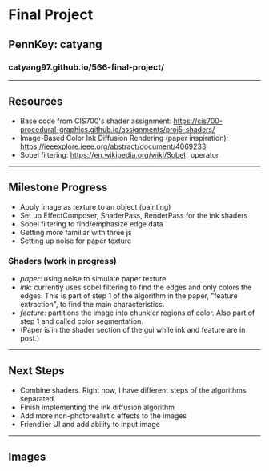 # Final Project
## PennKey: catyang
### catyang97.github.io/566-final-project/

---
## Resources
- Base code from CIS700's shader assignment: https://cis700-procedural-graphics.github.io/assignments/proj5-shaders/
- Image-Based Color Ink Diffusion Rendering (paper inspiration): https://ieeexplore.ieee.org/abstract/document/4069233
- Sobel filtering: https://en.wikipedia.org/wiki/Sobel_
operator

---
## Milestone Progress
- Apply image as texture to an object (painting)
- Set up EffectComposer, ShaderPass, RenderPass for the ink shaders
- Sobel filtering to find/emphasize edge data
- Getting more familiar with three js
- Setting up noise for paper texture

### Shaders (work in progress)
- *paper*: using noise to simulate paper texture
- *ink*: currently uses sobel filtering to find the edges and only colors the edges. This is part of step 1 of the algorithm in the paper, "feature extraction", to find the main characteristics.
- *feature*: partitions the image into chunkier regions of color. Also part of step 1 and called color segmentation.
- (Paper is in the shader section of the gui while ink and feature are in post.)

---
## Next Steps
- Combine shaders. Right now, I have different steps of the algorithms separated.
- Finish implementing the ink diffusion algorithm
- Add more non-photorealistic effects to the images
- Friendlier UI and add ability to input image

---
## Images
